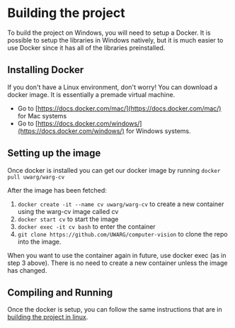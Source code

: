# Building the project

To build the project on Windows, you will need to setup a Docker. It is possible to setup the libraries in Windows natively, but it is much easier to use Docker since it has all of the libraries preinstalled.

## Installing Docker
If you don't have a Linux environment, don't worry! You can download a docker image. It is essentially a premade virtual machine.

* Go to [https://docs.docker.com/mac/](https://docs.docker.com/mac/) for Mac systems
* Go to [https://docs.docker.com/windows/](https://docs.docker.com/windows/) for Windows systems.

## Setting up the image

Once docker is installed you can get our docker image by running `docker pull uwarg/warg-cv`

After the image has been fetched:

1. `docker create -it --name cv uwarg/warg-cv` to create a new container using the warg-cv image called cv
2. `docker start cv` to start the image
3. `docker exec -it cv bash` to enter the container
4. `git clone https://github.com/UWARG/computer-vision` to clone the repo into the image.

When you want to use the container again in future, use docker exec (as in step 3 above). There is no need to create a new container unless the image has changed.

## Compiling and Running

Once the docker is setup, you can follow the same instructions that are in [building the project in linux](Building-the-project-[Linux].md).
